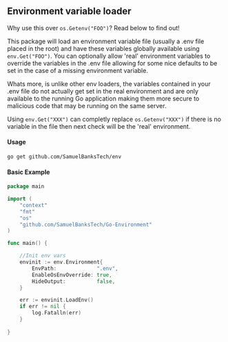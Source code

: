 ## Environment variable loader

Why use this over `os.Getenv("FOO")`? Read below to find out!

This package will load an environment variable file (usually a .env file placed in the root) and have these variables globally available using `env.Get("FOO")`.
You can optionally allow 'real' environment variables to override the variables in the .env file allowing for some nice defaults to be set in the case of a missing environment variable.

Whats more, is unlike other env loaders, the variables contained in your .env file do not actually get set in the real environment and are only available to the running Go application making them more secure to malicious code that may be running on the same server. 

Using `env.Get("XXX")` can completly replace `os.Getenv("XXX")` if there is no variable in the file then next check will be the 'real' environment.

#### Usage

`go get github.com/SamuelBanksTech/env`


#### Basic Example
```go
package main

import (
	"context"
	"fmt"
	"os"
	"github.com/SamuelBanksTech/Go-Environment"
)

func main() {

	//Init env vars
	envinit := env.Environment{
		EnvPath:             ".env",
		EnableOsEnvOverride: true,
		HideOutput:          false,
	}

	err := envinit.LoadEnv()
	if err != nil {
		log.Fatalln(err)
	}
	
}
```